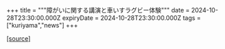 +++
title = """障がいに関する講演と車いすラグビー体験"""
date = 2024-10-28T23:30:00.000Z
expiryDate = 2024-10-28T23:30:00.000Z
tags = ["kuriyama","news"]
+++


[[source]](https://www.town.kuriyama.hokkaido.jp/soshiki/39/29123.html)
